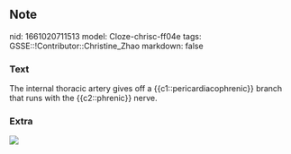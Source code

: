 ## Note
nid: 1661020711513
model: Cloze-chrisc-ff04e
tags: GSSE::!Contributor::Christine_Zhao
markdown: false

### Text
<div>
  <div>
    <div>
      The internal thoracic artery gives off a
      {{c1::pericardiacophrenic}} branch that runs with the
      {{c2::phrenic}} nerve.
    </div>
  </div>
</div>

### Extra
<img src="Screen%20Shot%202021-06-02%20at%205.26.58%20pm.png">
